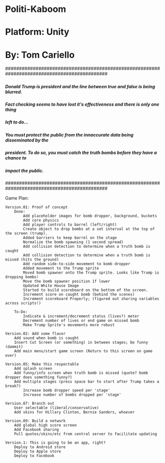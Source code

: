 # Politi-Kaboom
# Platform: Unity
# By: Tom Cariello

#############################################################################################
#####																					#####
##### Donald Trump is president and the line between true and false is being blurred. 	#####
##### Fact checking seems to have lost it's effectiveness and there is only one thing 	#####
##### left to do...																		#####
#####																					#####
##### You must protect the public from the innaccurate data being disseminated by the 	#####
##### president. To do so, you must catch the truth bombs before they have a chance to 	#####
##### impact the public.																#####
#####																					#####
#############################################################################################

Game Plan:

	Version.01: Proof of concept
		Done:
			Add placeholder images for bomb dropper, background, buckets
			Add core physics
			Add player controls to barrel (left/right)
			Create object to drop bombs at a set interval at the top of the screen (trump).
			Added barriers to keep barrel on the stage
			Normalize the bomb spawning (1 second spread)
			Add collision detection to determine when a truth bomb is caught
			Add collision detection to determine when a truth bomb is missed (hits the ground)
			Add random side-to-side movement to bomb dropper
			Added movement to the Trump sprite
			Moved bomb spawner onto the Trump sprite. Looks like Trump is dropping bombs!
			Move the bomb spawner position 1f lower
			Updated White House Image
			Started to build scoreboard on the bottom of the screen.
			Increment score on caught bomb (behind the scenes)
			Increment scoreboard Properly; (figured out sharing variables across scripts!)

		To-Do:
			Indicate & increment/decrement status (lives?) meter
			Decrement number of lives or end game on missed bomb
			Make Trump Sprite's movements more robust
			
	Version.02: Add some flavor
		Add sound when bomb is caught
		Insert Cut Screen (or something) in between stages; be funny (dammit)
		Add main menu/start game screen (Return to this screen on game over)

	Version.05: Make this respectable
		Add splash screen
		Add funny/info screen when truth bomb is missed (quote? bomb dropper does something funny?)
		Add multiple stages (press space bar to start after Trump takes a break?)
			Increase bomb dropper speed per 'stage'
			Increase number of bombs dropped per 'stage'
		
	Version.07: Branch out
		User selectable (liberal/conservative)
		Add skins for Hillary Clinton, Bernie Sanders, whoever
	
	Version.09: Build a network
		Add global high score screen
		Add Facebook sharing
		Pull quotes/skins/etc from central server to facilitate updating

	Version.1: This is going to be an app, right?
		Deploy to Android store
		Deploy to Apple store
		Deploy to Facebook

